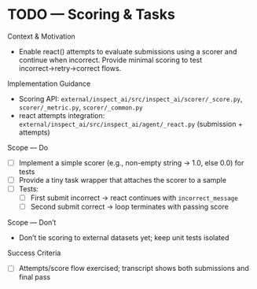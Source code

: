 # TODO — Scoring & Tasks

Context & Motivation
- Enable react() attempts to evaluate submissions using a scorer and continue when incorrect. Provide minimal scoring to test incorrect→retry→correct flows.

Implementation Guidance
- Scoring API: `external/inspect_ai/src/inspect_ai/scorer/_score.py`, `scorer/_metric.py`, `scorer/_common.py`
- react attempts integration: `external/inspect_ai/src/inspect_ai/agent/_react.py` (submission + attempts)

Scope — Do
- [ ] Implement a simple scorer (e.g., non-empty string → 1.0, else 0.0) for tests
- [ ] Provide a tiny task wrapper that attaches the scorer to a sample
- [ ] Tests:
  - [ ] First submit incorrect → react continues with `incorrect_message`
  - [ ] Second submit correct → loop terminates with passing score

Scope — Don’t
- Don’t tie scoring to external datasets yet; keep unit tests isolated

Success Criteria
- [ ] Attempts/score flow exercised; transcript shows both submissions and final pass
